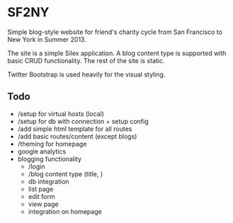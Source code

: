 SF2NY
=====

Simple blog-style website for friend's charity cycle from San
Francisco to New York in Summer 2013.

The site is a simple Silex application. A blog content type is
supported with basic CRUD functionality. The rest of the site is
static.

Twitter Bootstrap is used heavily for the visual styling.

Todo
----

* /setup for virtual hosts (local)
* /setup for db with connection + setup config
* /add simple html template for all routes
* /add basic routes/content (except blogs)
* /theming for homepage
* google analytics
* blogging functionality
  * /login
  * /blog content type (title, )
  * db integration
  * list page
  * edit form
  * view page
  * integration on homepage
